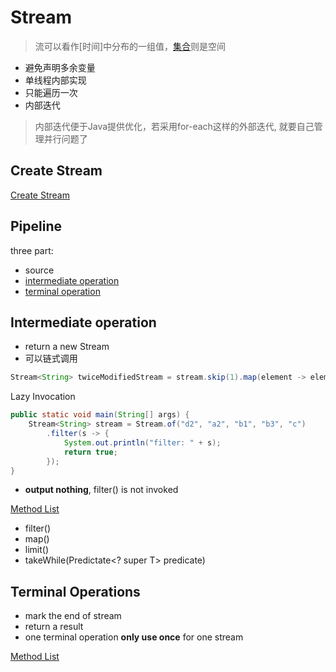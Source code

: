 # Stream

> 流可以看作[时间]中分布的一组值，[集合](Java_Collection.md)则是空间

- 避免声明多余变量
- 单线程内部实现
- 只能遍历一次
- 内部迭代

> 内部迭代便于Java提供优化，若采用for-each这样的外部迭代, 就要自己管理并行问题了

## Create Stream

[Create Stream](Java_Create_Stream.md)

## Pipeline

three part:

- source
- [intermediate operation](#Intermediate-operation)
- [terminal operation](#Terminal-Operations)

## Intermediate operation

- return a new Stream
- 可以链式调用

```java
Stream<String> twiceModifiedStream = stream.skip(1).map(element -> element.substring(0, 3));
```

Lazy Invocation

```java
public static void main(String[] args) {
    Stream<String> stream = Stream.of("d2", "a2", "b1", "b3", "c")
        .filter(s -> {
            System.out.println("filter: " + s);
            return true;
        });
}
```

- **output nothing**, filter() is not invoked

[Method List](Java_Stream_Intermediate_Operations_Method.md)

- filter()
- map()
- limit()
- takeWhile(Predictate<? super T> predicate)

## Terminal Operations

- mark the end of stream
- return a result
- one terminal operation **only use once** for one stream

[Method List](Java_Stream_Terminal_Operations_Method.md)
